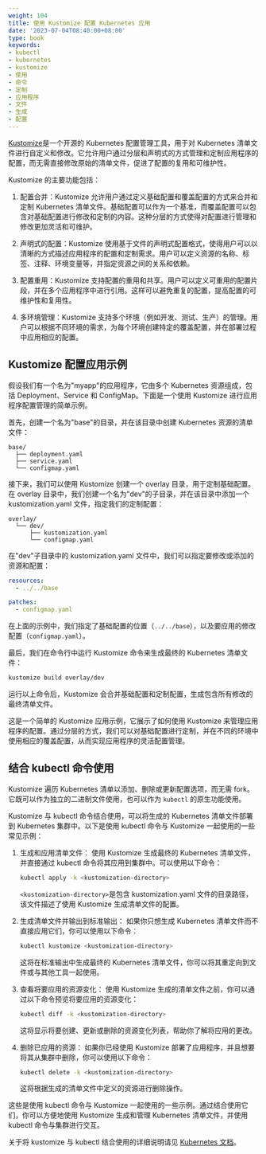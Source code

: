 ```yaml
---
weight: 104
title: 使用 Kustomize 配置 Kubernetes 应用
date: '2023-07-04T08:40:00+08:00'
type: book
keywords:
- kubectl
- kubernetes
- kustomize
- 使用
- 命令
- 定制
- 应用程序
- 文件
- 生成
- 配置
---
```



[Kustomize](https://kustomize.io/)是一个开源的 Kubernetes 配置管理工具，用于对 Kubernetes 清单文件进行自定义和修改。它允许用户通过分层和声明式的方式管理和定制应用程序的配置，而无需直接修改原始的清单文件，促进了配置的复用和可维护性。

Kustomize 的主要功能包括：

1. 配置合并：Kustomize 允许用户通过定义基础配置和覆盖配置的方式来合并和定制 Kubernetes 清单文件。基础配置可以作为一个基准，而覆盖配置可以包含对基础配置进行修改和定制的内容。这种分层的方式使得对配置进行管理和修改更加灵活和可维护。

2. 声明式的配置：Kustomize 使用基于文件的声明式配置格式，使得用户可以以清晰的方式描述应用程序的配置和定制需求。用户可以定义资源的名称、标签、注释、环境变量等，并指定资源之间的关系和依赖。

3. 配置重用：Kustomize 支持配置的重用和共享。用户可以定义可重用的配置片段，并在多个应用程序中进行引用。这样可以避免重复的配置，提高配置的可维护性和复用性。

4. 多环境管理：Kustomize 支持多个环境（例如开发、测试、生产）的管理。用户可以根据不同环境的需求，为每个环境创建特定的覆盖配置，并在部署过程中应用相应的配置。

## Kustomize 配置应用示例

假设我们有一个名为"myapp"的应用程序，它由多个 Kubernetes 资源组成，包括 Deployment、Service 和 ConfigMap。下面是一个使用 Kustomize 进行应用程序配置管理的简单示例。

首先，创建一个名为"base"的目录，并在该目录中创建 Kubernetes 资源的清单文件：

```
base/
  ├── deployment.yaml
  ├── service.yaml
  └── configmap.yaml
```

接下来，我们可以使用 Kustomize 创建一个 overlay 目录，用于定制基础配置。在 overlay 目录中，我们创建一个名为"dev"的子目录，并在该目录中添加一个 kustomization.yaml 文件，指定我们的定制配置：

```
overlay/
  └── dev/
      ├── kustomization.yaml
      └── configmap.yaml
```

在"dev"子目录中的 kustomization.yaml 文件中，我们可以指定要修改或添加的资源和配置：

```yaml
resources:
  - ../../base

patches:
  - configmap.yaml
```

在上面的示例中，我们指定了基础配置的位置（`../../base`），以及要应用的修改配置（`configmap.yaml`）。

最后，我们在命令行中运行 Kustomize 命令来生成最终的 Kubernetes 清单文件：

```bash
kustomize build overlay/dev
```

运行以上命令后，Kustomize 会合并基础配置和定制配置，生成包含所有修改的最终清单文件。

这是一个简单的 Kustomize 应用示例，它展示了如何使用 Kustomize 来管理应用程序的配置。通过分层的方式，我们可以对基础配置进行定制，并在不同的环境中使用相应的覆盖配置，从而实现应用程序的灵活配置管理。

## 结合 kubectl 命令使用

Kustomize 遍历 Kubernetes 清单以添加、删除或更新配置选项，而无需 fork。它既可以作为独立的二进制文件使用，也可以作为 `kubectl` 的原生功能使用。

Kustomize 与 kubectl 命令结合使用，可以将生成的 Kubernetes 清单文件部署到 Kubernetes 集群中。以下是使用 kubectl 命令与 Kustomize 一起使用的一些常见示例：

1. 生成和应用清单文件：
   使用 Kustomize 生成最终的 Kubernetes 清单文件，并直接通过 kubectl 命令将其应用到集群中。可以使用以下命令：

   ```bash
   kubectl apply -k <kustomization-directory>
   ```

   `<kustomization-directory>`是包含 kustomization.yaml 文件的目录路径，该文件描述了使用 Kustomize 生成清单文件的配置。

2. 生成清单文件并输出到标准输出：
   如果你只想生成 Kubernetes 清单文件而不直接应用它们，你可以使用以下命令：

   ```bash
   kubectl kustomize <kustomization-directory>
   ```

   这将在标准输出中生成最终的 Kubernetes 清单文件，你可以将其重定向到文件或与其他工具一起使用。

3. 查看将要应用的资源变化：
   使用 Kustomize 生成的清单文件之前，你可以通过以下命令预览将要应用的资源变化：

   ```bash
   kubectl diff -k <kustomization-directory>
   ```

   这将显示将要创建、更新或删除的资源变化列表，帮助你了解将应用的更改。

4. 删除已应用的资源：
   如果你已经使用 Kustomize 部署了应用程序，并且想要将其从集群中删除，你可以使用以下命令：

   ```bash
   kubectl delete -k <kustomization-directory>
   ```

   这将根据生成的清单文件中定义的资源进行删除操作。

这些是使用 kubectl 命令与 Kustomize 一起使用的一些示例。通过结合使用它们，你可以方便地使用 Kustomize 生成和管理 Kubernetes 清单文件，并使用 kubectl 命令与集群进行交互。

关于将 kustomize 与 kubectl 结合使用的详细说明请见 [Kubernetes 文档](https://kubernetes.io/zh-cn/docs/tasks/manage-kubernetes-objects/kustomization/)。
